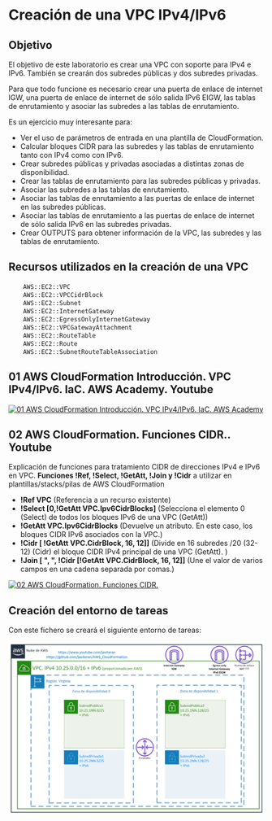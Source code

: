 # Creación de una VPC IPv4/IPv6

## Objetivo

El objetivo de este laboratorio es crear una VPC con soporte para IPv4 e IPv6.
También se crearán dos subredes públicas y dos subredes privadas.

Para que todo funcione es necesario crear una puerta de enlace de internet IGW, una puerta de enlace de internet de sólo salida IPv6 EIGW, las tablas de enrutamiento y asociar las subredes a las tablas de enrutamiento.

Es un ejercicio muy interesante para:

* Ver el uso de parámetros de entrada en una plantilla de CloudFormation.
* Calcular bloques CIDR para las subredes y las tablas de enrutamiento tanto con IPv4 como con IPv6.
* Crear subredes públicas y privadas asociadas a distintas zonas de disponibilidad.
* Crear las tablas de enrutamiento para las subredes públicas y privadas.
* Asociar las subredes a las tablas de enrutamiento.
* Asociar las tablas de enrutamiento a las puertas de enlace de internet en las subredes públicas.
* Asociar las tablas de enrutamiento a las puertas de enlace de internet de sólo salida IPv6 en las subredes privadas.
* Crear OUTPUTS para obtener información de la VPC, las subredes y las tablas de enrutamiento.

## Recursos utilizados en la creación de una VPC

        AWS::EC2::VPC
        AWS::EC2::VPCCidrBlock
        AWS::EC2::Subnet
        AWS::EC2::InternetGateway
        AWS::EC2::EgressOnlyInternetGateway
        AWS::EC2::VPCGatewayAttachment
        AWS::EC2::RouteTable
        AWS::EC2::Route
        AWS::EC2::SubnetRouteTableAssociation

## 01 AWS CloudFormation Introducción. VPC IPv4/IPv6. IaC. AWS Academy. Youtube

[![01 AWS CloudFormation Introducción. VPC IPv4/IPv6. IaC. AWS Academy](https://img.youtube.com/vi/ucQQ7mo-g3Y/0.jpg)](https://youtu.be/ucQQ7mo-g3Y?si=KszCAxEEw4HygA30)

## 02 AWS CloudFormation. Funciones CIDR.. Youtube

Explicación de funciones para tratamiento CIDR de direcciones IPv4 e IPv6 en VPC. **Funciones !Ref, !Select, !GetAtt, !Join y !Cidr** a utilizar en plantillas/stacks/pilas de AWS CloudFormation

* **!Ref VPC**  (Referencia a un recurso existente)
* **!Select [0,!GetAtt VPC.Ipv6CidrBlocks]** (Selecciona el elemento 0 (Select) de todos los bloques IPv6 de una VPC (GetAtt))
* **!GetAtt VPC.Ipv6CidrBlocks** (Devuelve un atributo. En este caso, los bloques CIDR IPv6 asociados con la VPC.)
* **!Cidr [ !GetAtt VPC.CidrBlock, 16, 12]]** (Divide en 16 subredes /20 (32-12) (Cidr) el bloque CIDR IPv4 principal de una VPC (GetAtt). )
* **!Join [ ", ", !Cidr [!GetAtt VPC.CidrBlock, 16, 12]]** (Une el valor de varios campos en una cadena separada por comas.)

[![02 AWS CloudFormation. Funciones CIDR.](https://img.youtube.com/vi/UDkuomDntG4/0.jpg)](https://youtu.be/UDkuomDntG4?si=OfvaxUizlrhVFCcg)

## Creación del entorno de tareas

Con este fichero se creará el siguiente entorno de tareas:

![AWSAcademy_IaC_AWSCloudFormation_00IntroduccionVPC.PNG](../imagenes/AWSAcademy_IaC_AWSCloudFormation_00IntroduccionVPC.PNG)
